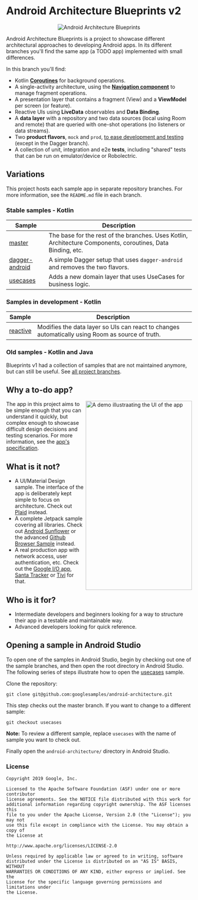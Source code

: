 # Android Architecture Blueprints v2
<p align="center">
<img src="https://github.com/googlesamples/android-architecture/wiki/images/aab-logov2.png" alt="Android Architecture Blueprints"/>
</p>

Android Architecture Blueprints is a project to showcase different architectural approaches to developing Android apps. In its different branches you'll find the same app (a TODO app) implemented with small differences.

In this branch you'll find:
*   Kotlin **[Coroutines](https://kotlinlang.org/docs/reference/coroutines-overview.html)** for background operations.
*   A single-activity architecture, using the **[Navigation component](https://developer.android.com/guide/navigation/navigation-getting-started)** to manage fragment operations.
*   A presentation layer that contains a fragment (View) and a **ViewModel** per screen (or feature).
*   Reactive UIs using **LiveData** observables and **Data Binding**.
*   A **data layer** with a repository and two data sources (local using Room and remote) that are queried with one-shot operations (no listeners or data streams).
*   Two **product flavors**, `mock` and `prod`, [to ease development and testing](https://android-developers.googleblog.com/2015/12/leveraging-product-flavors-in-android.html) (except in the Dagger branch).
*   A collection of unit, integration and e2e **tests**, including "shared" tests that can be run on emulator/device or Robolectric.

## Variations

This project hosts each sample app in separate repository branches. For more information, see the `README.md` file in each branch.

### Stable samples - Kotlin
| Sample | Description |
| ------------- | ------------- |
| [master](/) | The base for the rest of the branches. Uses Kotlin, Architecture Components, coroutines, Data Binding, etc. |
| [dagger-android](tree/dagger-android/) | A simple Dagger setup that uses `dagger-android` and removes the two flavors. |
| [usecases](tree/usecases/) | Adds a new domain layer that uses UseCases for business logic. |

### Samples in development - Kotlin

| Sample | Description |
| ------------- | ------------- |
| [reactive](tree/dagger/) | Modifies the data layer so UIs can react to changes automatically using Room as source of truth. |

### Old samples - Kotlin and Java

Blueprints v1 had a collection of samples that are not maintained anymore, but can still be useful. See [all project branches](https://github.com/googlesamples/android-architecture/branches).

## Why a to-do app?

<img align="right" src="https://github.com/googlesamples/android-architecture/wiki/images/todoapp.gif" alt="A demo illustraating the UI of the app" width="288" height="512" style="display: inline; float: right"/>

The app in this project aims to be simple enough that you can understand it quickly, but complex enough to showcase difficult design decisions and testing scenarios. For more information, see the [app's specification](https://github.com/googlesamples/android-architecture/wiki/To-do-app-specification).

## What is it not?

*   A UI/Material Design sample. The interface of the app is deliberately kept simple to focus on architecture. Check out [Plaid](https://github.com/android/plaid) instead.
*   A complete Jetpack sample covering all libraries. Check out [Android Sunflower](https://github.com/googlesamples/android-sunflower) or the advanced [Github Browser Sample](https://github.com/googlesamples/android-architecture-components/tree/master/GithubBrowserSample) instead.
*   A real production app with network access, user authentication, etc. Check out the [Google I/O app](https://github.com/google/iosched), [Santa Tracker](https://github.com/google/santa-tracker-android) or [Tivi](https://github.com/chrisbanes/tivi) for that.

## Who is it for?

*   Intermediate developers and beginners looking for a way to structure their app in a testable and maintainable way.
*   Advanced developers looking for quick reference.

## Opening a sample in Android Studio

To open one of the samples in Android Studio, begin by checking out one of the sample branches, and then open the root directory in Android Studio. The following series of steps illustrate how to open the [usecases](tree/usecases/) sample.

Clone the repository:

```
git clone git@github.com:googlesamples/android-architecture.git
```
This step checks out the master branch. If you want to change to a different sample: 

```
git checkout usecases
```

**Note:** To review a different sample, replace `usecases` with the name of sample you want to check out.

Finally open the `android-architecture/` directory in Android Studio.

### License


```
Copyright 2019 Google, Inc.

Licensed to the Apache Software Foundation (ASF) under one or more contributor
license agreements. See the NOTICE file distributed with this work for
additional information regarding copyright ownership. The ASF licenses this
file to you under the Apache License, Version 2.0 (the "License"); you may not
use this file except in compliance with the License. You may obtain a copy of
the License at

http://www.apache.org/licenses/LICENSE-2.0

Unless required by applicable law or agreed to in writing, software
distributed under the License is distributed on an "AS IS" BASIS, WITHOUT
WARRANTIES OR CONDITIONS OF ANY KIND, either express or implied. See the
License for the specific language governing permissions and limitations under
the License.
```
